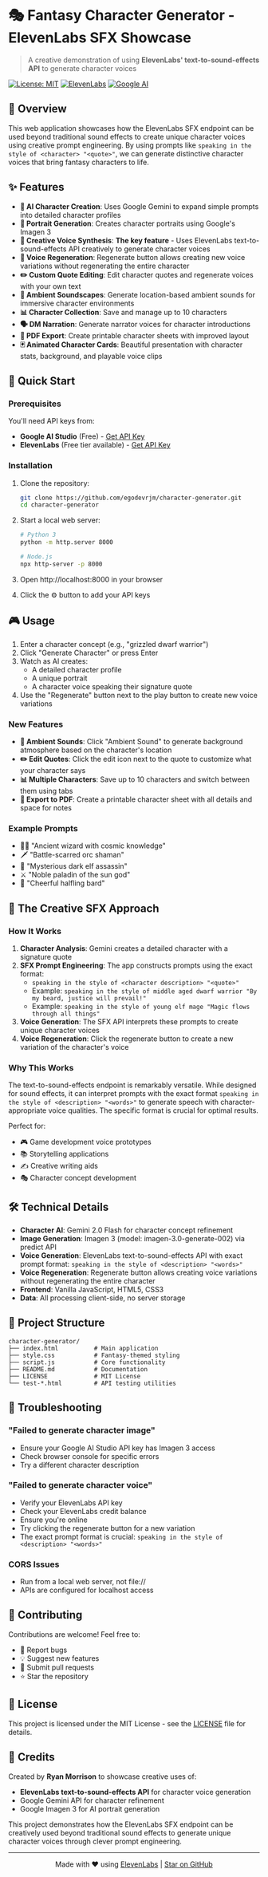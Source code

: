 # 🎭 Fantasy Character Generator - ElevenLabs SFX Showcase

> A creative demonstration of using **ElevenLabs' text-to-sound-effects API** to generate character voices

[![License: MIT](https://img.shields.io/badge/License-MIT-yellow.svg)](https://opensource.org/licenses/MIT)
[![ElevenLabs](https://img.shields.io/badge/Powered%20by-ElevenLabs-black)](https://elevenlabs.io)
[![Google AI](https://img.shields.io/badge/Google%20AI-Gemini%20%26%20Imagen-blue)](https://ai.google.dev)

## 🌟 Overview

This web application showcases how the ElevenLabs SFX endpoint can be used beyond traditional sound effects to create unique character voices using creative prompt engineering. By using prompts like `speaking in the style of <character> "<quote>"`, we can generate distinctive character voices that bring fantasy characters to life.

## ✨ Features

- **🤖 AI Character Creation**: Uses Google Gemini to expand simple prompts into detailed character profiles
- **🎨 Portrait Generation**: Creates character portraits using Google's Imagen 3
- **🎤 Creative Voice Synthesis**: **The key feature** - Uses ElevenLabs text-to-sound-effects API creatively to generate character voices
- **🔄 Voice Regeneration**: Regenerate button allows creating new voice variations without regenerating the entire character
- **✏️ Custom Quote Editing**: Edit character quotes and regenerate voices with your own text
- **🎵 Ambient Soundscapes**: Generate location-based ambient sounds for immersive character environments
- **📊 Character Collection**: Save and manage up to 10 characters
- **🗣️ DM Narration**: Generate narrator voices for character introductions
- **📄 PDF Export**: Create printable character sheets with improved layout
- **🃏 Animated Character Cards**: Beautiful presentation with character stats, background, and playable voice clips

## 🚀 Quick Start

### Prerequisites

You'll need API keys from:
- **Google AI Studio** (Free) - [Get API Key](https://aistudio.google.com/app/apikey)
- **ElevenLabs** (Free tier available) - [Get API Key](https://elevenlabs.io)

### Installation

1. Clone the repository:
   ```bash
   git clone https://github.com/egodevrjm/character-generator.git
   cd character-generator
   ```

2. Start a local web server:
   ```bash
   # Python 3
   python -m http.server 8000
   
   # Node.js
   npx http-server -p 8000
   ```

3. Open http://localhost:8000 in your browser

4. Click the ⚙️ button to add your API keys

## 🎮 Usage

1. Enter a character concept (e.g., "grizzled dwarf warrior")
2. Click "Generate Character" or press Enter
3. Watch as AI creates:
   - A detailed character profile
   - A unique portrait
   - A character voice speaking their signature quote
4. Use the "Regenerate" button next to the play button to create new voice variations

### New Features

- **🎵 Ambient Sounds**: Click "Ambient Sound" to generate background atmosphere based on the character's location
- **✏️ Edit Quotes**: Click the edit icon next to the quote to customize what your character says
- **📊 Multiple Characters**: Save up to 10 characters and switch between them using tabs
- **📄 Export to PDF**: Create a printable character sheet with all details and space for notes

### Example Prompts

- 🧙‍♂️ "Ancient wizard with cosmic knowledge"
- 🗡️ "Battle-scarred orc shaman"  
- 🏹 "Mysterious dark elf assassin"
- ⚔️ "Noble paladin of the sun god"
- 🎵 "Cheerful halfling bard"

## 🎯 The Creative SFX Approach

### How It Works

1. **Character Analysis**: Gemini creates a detailed character with a signature quote
2. **SFX Prompt Engineering**: The app constructs prompts using the exact format:
   - `speaking in the style of <character description> "<quote>"`
   - Example: `speaking in the style of middle aged dwarf warrior "By my beard, justice will prevail!"`
   - Example: `speaking in the style of young elf mage "Magic flows through all things"`
3. **Voice Generation**: The SFX API interprets these prompts to create unique character voices
4. **Voice Regeneration**: Click the regenerate button to create a new variation of the character's voice

### Why This Works

The text-to-sound-effects endpoint is remarkably versatile. While designed for sound effects, it can interpret prompts with the exact format `speaking in the style of <description> "<words>"` to generate speech with character-appropriate voice qualities. The specific format is crucial for optimal results.

Perfect for:
- 🎮 Game development voice prototypes
- 📚 Storytelling applications
- ✍️ Creative writing aids
- 🎭 Character concept development

## 🛠️ Technical Details

- **Character AI**: Gemini 2.0 Flash for character concept refinement
- **Image Generation**: Imagen 3 (model: imagen-3.0-generate-002) via predict API
- **Voice Generation**: ElevenLabs text-to-sound-effects API with exact prompt format: `speaking in the style of <description> "<words>"`
- **Voice Regeneration**: Regenerate button allows creating voice variations without regenerating the entire character
- **Frontend**: Vanilla JavaScript, HTML5, CSS3
- **Data**: All processing client-side, no server storage

## 📁 Project Structure

```
character-generator/
├── index.html          # Main application
├── style.css           # Fantasy-themed styling
├── script.js           # Core functionality
├── README.md           # Documentation
├── LICENSE             # MIT License
└── test-*.html         # API testing utilities
```

## 🐛 Troubleshooting

### "Failed to generate character image"
- Ensure your Google AI Studio API key has Imagen 3 access
- Check browser console for specific errors
- Try a different character description

### "Failed to generate character voice"
- Verify your ElevenLabs API key
- Check your ElevenLabs credit balance
- Ensure you're online
- Try clicking the regenerate button for a new variation
- The exact prompt format is crucial: `speaking in the style of <description> "<words>"`

### CORS Issues
- Run from a local web server, not file://
- APIs are configured for localhost access

## 🤝 Contributing

Contributions are welcome! Feel free to:
- 🐛 Report bugs
- 💡 Suggest new features
- 🔧 Submit pull requests
- ⭐ Star the repository

## 📜 License

This project is licensed under the MIT License - see the [LICENSE](LICENSE) file for details.

## 🙏 Credits

Created by **Ryan Morrison** to showcase creative uses of:
- **ElevenLabs text-to-sound-effects API** for character voice generation
- Google Gemini API for character refinement
- Google Imagen 3 for AI portrait generation

This project demonstrates how the ElevenLabs SFX endpoint can be creatively used beyond traditional sound effects to generate unique character voices through clever prompt engineering.

---

<p align="center">
  Made with ❤️ using <a href="https://elevenlabs.io">ElevenLabs</a> | <a href="https://github.com/egodevrjm/character-generator">Star on GitHub</a>
</p>
